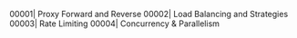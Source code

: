 00001| Proxy Forward and Reverse
00002| Load Balancing and Strategies
00003| Rate Limiting
00004| Concurrency & Parallelism